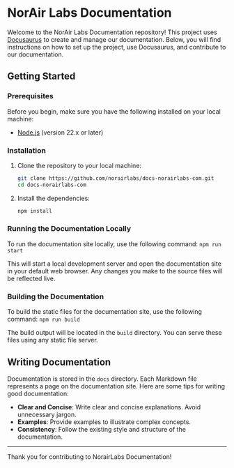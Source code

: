 # NorAir Labs Documentation

Welcome to the NorAir Labs Documentation repository!
This project uses [Docusaurus](https://docusaurus.io/) to create and manage our documentation. Below, you will find instructions on how to set up the project, use Docusaurus, and contribute to our documentation.

## Getting Started

### Prerequisites

Before you begin, make sure you have the following installed on your local machine:

- [Node.js](https://nodejs.org/) (version 22.x or later)

### Installation

1. Clone the repository to your local machine:

    ```bash
    git clone https://github.com/norairlabs/docs-norairlabs-com.git
    cd docs-norairlabs-com
    ```

2. Install the dependencies:

    ```bash
    npm install
    ```

### Running the Documentation Locally

To run the documentation site locally, use the following command:
    ```
    npm run start
    ```

This will start a local development server and open the documentation site in your default web browser. Any changes you make to the source files will be reflected live.

### Building the Documentation

To build the static files for the documentation site, use the following command:
    ```
    npm run build
    ```

The build output will be located in the `build` directory. You can serve these files using any static file server.

## Writing Documentation

Documentation is stored in the `docs` directory. Each Markdown file represents a page on the documentation site. Here are some tips for writing good documentation:

- **Clear and Concise**: Write clear and concise explanations. Avoid unnecessary jargon.
- **Examples**: Provide examples to illustrate complex concepts.
- **Consistency**: Follow the existing style and structure of the documentation.


---

Thank you for contributing to NorairLabs Documentation!
